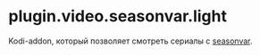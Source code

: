 # plugin.video.seasonvar.light

Kodi-addon, который позволяет смотреть сериалы с [seasonvar](http://seasonvar.ru).
